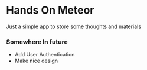# Hands On Meteor
Just a simple app to store some thoughts and materials

### Somewhere In future
* Add User Authentication
* Make nice design